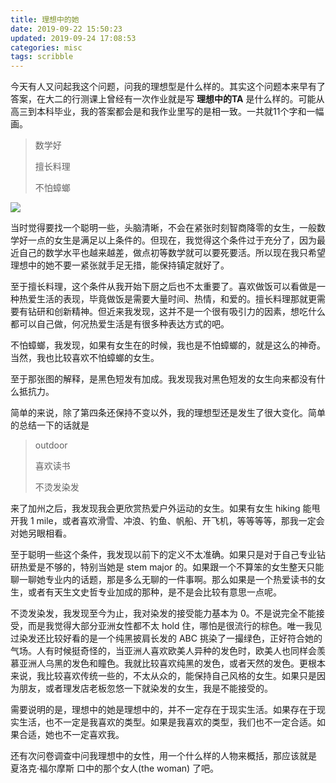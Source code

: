 ```yaml
---
title: 理想中的她
date: 2019-09-22 15:50:23
updated: 2019-09-24 17:08:53
categories: misc
tags: scribble
---
```


今天有人又问起我这个问题，问我的理想型是什么样的。其实这个问题本来早有了答案，在大二的行测课上曾经有一次作业就是写 **理想中的TA** 是什么样的。可能从高三到本科毕业，我的答案都会是和我作业里写的是相一致。一共就11个字和一幅画。

<!--more-->

> 数学好
>
> 擅长料理
>
> 不怕蟑螂

![](https://wallpaperplay.com/walls/full/1/e/0/68759.jpg)

当时觉得要找一个聪明一些，头脑清晰，不会在紧张时刻智商降零的女生，一般数学好一点的女生是满足以上条件的。但现在，我觉得这个条件过于充分了，因为最近自己的数学水平也越来越差，做点初等数学就可以要死要活。所以现在我只希望理想中的她不要一紧张就手足无措，能保持镇定就好了。

至于擅长料理，这个条件从我开始下厨之后也不太重要了。喜欢做饭可以看做是一种热爱生活的表现，毕竟做饭是需要大量时间、热情，和爱的。擅长料理那就更需要有钻研和创新精神。但近来我发现，这并不是一个很有吸引力的因素，想吃什么都可以自己做，何况热爱生活是有很多种表达方式的吧。

不怕蟑螂，我发现，如果有女生在的时候，我也是不怕蟑螂的，就是这么的神奇。当然，我也比较喜欢不怕蟑螂的女生。

至于那张图的解释，是黑色短发有加成。我发现我对黑色短发的女生向来都没有什么抵抗力。

简单的来说，除了第四条还保持不变以外，我的理想型还是发生了很大变化。简单的总结一下的话就是

> outdoor
>
> 喜欢读书
>
> 不烫发染发

来了加州之后，我发现我会更欣赏热爱户外运动的女生。如果有女生 hiking 能甩开我 1 mile，或者喜欢滑雪、冲浪、钓鱼、帆船、开飞机，等等等等，那我一定会对她另眼相看。

至于聪明一些这个条件，我发现以前下的定义不太准确。如果只是对于自己专业钻研热爱是不够的，特别当她是 stem major 的。如果跟一个不算笨的女生整天只能聊一聊她专业内的话题，那是多么无聊的一件事啊。那么如果是一个热爱读书的女生，或者有天生文史哲专业加成的那种，是不是会比较有意思一点呢。

不烫发染发，我发现至今为止，我对染发的接受能力基本为 0。不是说完全不能接受，而是我觉得大部分亚洲女性都不太 hold 住，哪怕是很流行的棕色。唯一我见过染发还比较好看的是一个纯黑披肩长发的 ABC 挑染了一撮绿色，正好符合她的气场。人有时候挺奇怪的，当亚洲人喜欢欧美人异种的发色时，欧美人也同样会羡慕亚洲人乌黑的发色和瞳色。我就比较喜欢纯黑的发色，或者天然的发色。更根本来说，我比较喜欢传统一些的，不太从众的，能保持自己风格的女生。如果只是因为朋友，或者理发店老板忽悠一下就染发的女生，我是不能接受的。

需要说明的是，理想中的她是理想中的，并不一定存在于现实生活。如果存在于现实生活，也不一定是我喜欢的类型。如果是我喜欢的类型，我们也不一定合适。如果合适，她也不一定喜欢我。

还有次问卷调查中问我理想中的女性，用一个什么样的人物来概括，那应该就是 夏洛克·福尔摩斯 口中的那个女人(the woman) 了吧。
